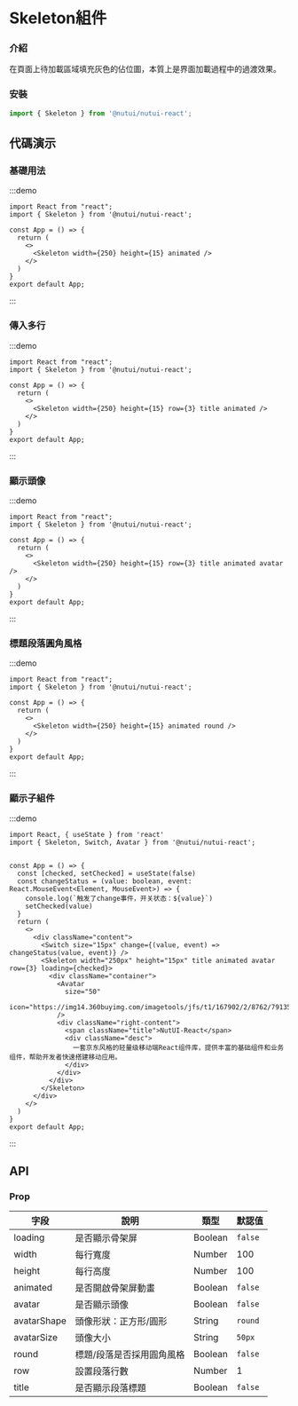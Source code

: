 #  Skeleton組件

### 介紹

在頁面上待加載區域填充灰色的佔位圖，本質上是界面加載過程中的過渡效果。

### 安裝
``` ts
import { Skeleton } from '@nutui/nutui-react';
```


## 代碼演示

### 基礎用法

:::demo
```tsx
import React from "react";
import { Skeleton } from '@nutui/nutui-react';

const App = () => {
  return (
    <>
      <Skeleton width={250} height={15} animated />
    </>
  )
}
export default App;
```
:::

### 傳入多行

:::demo
```tsx
import React from "react";
import { Skeleton } from '@nutui/nutui-react';

const App = () => {
  return (
    <>
      <Skeleton width={250} height={15} row={3} title animated />
    </>
  )
}
export default App;
```
:::

### 顯示頭像

:::demo
```tsx
import React from "react";
import { Skeleton } from '@nutui/nutui-react';

const App = () => {
  return (
    <>
      <Skeleton width={250} height={15} row={3} title animated avatar />
    </>
  )
}
export default App;
```
:::

### 標題段落圓角風格

:::demo
```tsx
import React from "react";
import { Skeleton } from '@nutui/nutui-react';

const App = () => {
  return (
    <>
      <Skeleton width={250} height={15} animated round />
    </>
  )
}
export default App;
```
:::

### 顯示子組件

:::demo
```tsx
import React, { useState } from 'react'
import { Skeleton, Switch, Avatar } from '@nutui/nutui-react';


const App = () => {
  const [checked, setChecked] = useState(false)
  const changeStatus = (value: boolean, event: React.MouseEvent<Element, MouseEvent>) => {
    console.log(`触发了change事件，开关状态：${value}`)
    setChecked(value)
  }
  return (
    <>
      <div className="content">
        <Switch size="15px" change={(value, event) => changeStatus(value, event)} />
        <Skeleton width="250px" height="15px" title animated avatar row={3} loading={checked}>
          <div className="container">
            <Avatar
              size="50"
              icon="https://img14.360buyimg.com/imagetools/jfs/t1/167902/2/8762/791358/603742d7E9b4275e3/e09d8f9a8bf4c0ef.png"
            />
            <div className="right-content">
              <span className="title">NutUI-React</span>
              <div className="desc">
                一套京东风格的轻量级移动端React组件库，提供丰富的基础组件和业务组件，帮助开发者快速搭建移动应用。
              </div>
            </div>
          </div>
        </Skeleton>
      </div>
    </>
  )
}
export default App;
```
:::



## API

### Prop  

| 字段       | 說明                                             | 類型    | 默認值    |
|------------|-------------------------------------------------|---------|----------|
| loading    | 是否顯示骨架屏                                    | Boolean | `false`    | 
| width       | 每行寬度                                        | Number  | 100 |
| height      | 每行高度                                        | Number  | 100   |
| animated    | 是否開啟骨架屏動畫                                | Boolean  | `false`  |
| avatar      | 是否顯示頭像                                    | Boolean | `false`   |
| avatarShape      | 頭像形狀：正方形/圓形                        | String | `round`   |
| avatarSize       | 頭像大小                                  | String | `50px`    |
| round  | 標題/段落是否採用圓角風格                                | Boolean | `false`  |
| row    | 設置段落行數                                           | Number | 1       |
| title  | 是否顯示段落標題                                        | Boolean | `false`   |
